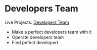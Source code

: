 # Developers Team

Live Projects: <a href="https://awesome-austin-fecc1f.netlify.app/">Developers Team</a>

* Make a perfect developers team with it
* Operate developers team
* Find pefect developert